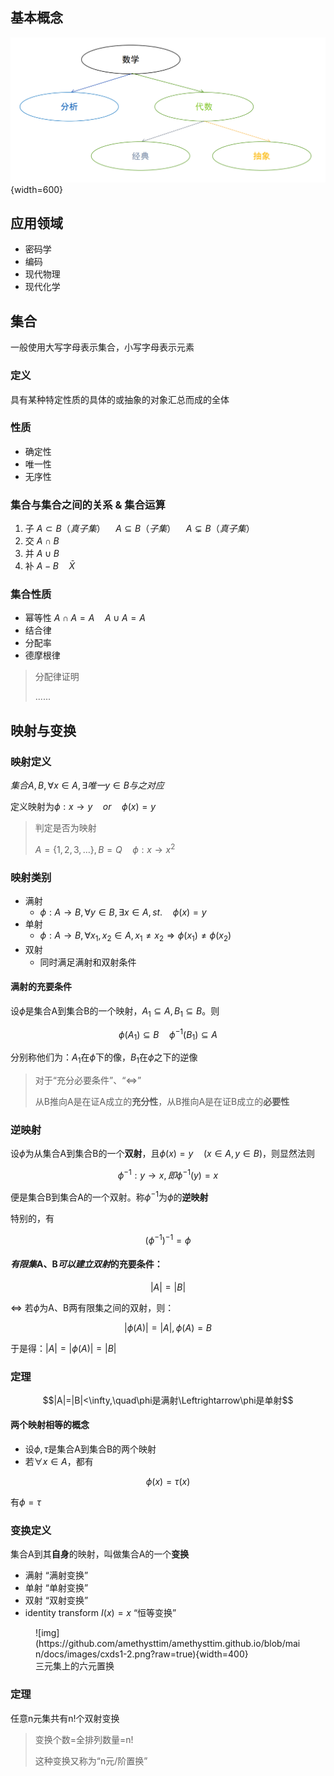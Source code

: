 ## 基本概念

![img](https://github.com/amethysttim/amethysttim.github.io/blob/main/docs/images/cxds1-1.png?raw=true){width=600}

## 应用领域

- 密码学
- 编码
- 现代物理
- 现代化学

## 集合

一般使用大写字母表示集合，小写字母表示元素

### 定义

具有某种特定性质的具体的或抽象的对象汇总而成的全体

### 性质

- 确定性
- 唯一性
- 无序性

### 集合与集合之间的关系 & 集合运算

1. 子 $A \subset B（真子集） \quad A \subseteq B（子集）\quad A \subsetneq B（真子集）$
2. 交 $A \cap B$
3. 并 $A \cup B$
4. 补 $A-B\quad \bar{X}$

### 集合性质

- 幂等性 $A\cap A=A\quad A\cup A=A$
- 结合律
- 分配率
- 德摩根律

> 分配律证明
> 
> ......

## 映射与变换

### 映射定义

$集合A,B,\forall x \in A ,\exists 唯一 y\in B与之对应$

定义映射为$\phi: x\to y\quad or \quad \phi(x)=y$

> 判定是否为映射
> 
> $A=\{1,2,3,\dots\},B=Q\quad \phi: x\to x^2$

### 映射类别

- 满射
    - $\phi: A\to B,\forall y\in B,\exists x\in A,st. \quad \phi(x)=y$
- 单射
    - $\phi: A\to B,\forall x_1,x_2\in A,x_1\neq x_2 \Rightarrow\phi(x_1)\neq\phi(x_2)$ 
- 双射
    - 同时满足满射和双射条件

#### 满射的充要条件

设$\phi$是集合A到集合B的一个映射，$A_1\subseteq A,B_1\subseteq B$。则

$$\phi(A_1)\subseteq B\quad \phi^{-1}(B_1)\subseteq A$$

分别称他们为：$A_1$在$\phi$下的像，$B_1$在$\phi$之下的逆像

> 对于“充分必要条件”、“$\Leftrightarrow$”
> 
> 从B推向A是在证A成立的**充分性**，从B推向A是在证B成立的**必要性**

### 逆映射

设$\phi$为从集合A到集合B的一个**双射**，且$\phi(x)=y\quad (x\in A,y\in B)$，则显然法则

$$\phi^{-1}:y\to x,即\phi^{-1}(y)=x$$

便是集合B到集合A的一个双射。称$\phi^{-1}$为$\phi$的**逆映射**

特别的，有

$$(\phi^{-1})^{-1}=\phi$$

#### *有限集*A、B*可以建立双射*的充要条件：

$$|A|=|B|$$

$\Leftrightarrow$ 若$\phi$为A、B两有限集之间的双射，则：

$$|\phi(A)|=|A|,\phi(A)=B$$

于是得：$|A|=|\phi(A)|=|B|$


### 定理

$$|A|=|B|<\infty,\quad\phi是满射\Leftrightarrow\phi是单射$$

#### 两个映射相等的概念

- 设$\phi,\tau$是集合A到集合B的两个映射
- 若$\forall x\in A$，都有

$$\phi(x)=\tau(x)$$

有$\phi=\tau$

### 变换定义

集合A到其**自身**的映射，叫做集合A的一个**变换**

- 满射 “满射变换”
- 单射 “单射变换”
- 双射 “双射变换”
- identity transform $I(x)=x$ “恒等变换”

<figure markdown>
![img](https://github.com/amethysttim/amethysttim.github.io/blob/main/docs/images/cxds1-2.png?raw=true){width=400}
<figcaption>三元集上的六元置换</figcaption>
</figure>

### 定理

任意n元集共有n!个双射变换

> 变换个数=全排列数量=n!
> 
> 这种变换又称为“n元/阶置换”



